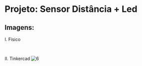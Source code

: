 # Projeto: Sensor Distância + Led
## Imagens:
I. Físico

&nbsp;

II. Tinkercad
![6](https://user-images.githubusercontent.com/54013675/217405228-a3dcdab0-1964-4c84-bc3c-83eecfa673e3.png)
